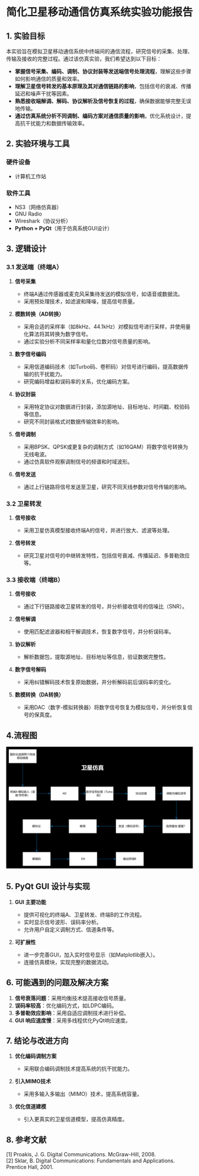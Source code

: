 # 简化卫星移动通信仿真系统实验功能报告

## 1. 实验目标

本实验旨在模拟卫星移动通信系统中终端间的通信流程，研究信号的采集、处理、传输及接收的完整过程。通过该仿真实验，我们希望达到以下目标：
- **掌握信号采集、编码、调制、协议封装等发送端信号处理流程**，理解这些步骤如何影响通信的质量和效率。
- **理解卫星信号转发的基本原理及其对通信链路的影响**，包括信号的衰减、传播延迟和噪声干扰等因素。
- **熟悉接收端解调、解码、协议解析及信号恢复的过程**，确保数据能够完整无误地传输。
- **通过仿真系统分析不同调制、编码方案对通信质量的影响**，优化系统设计，提高抗干扰能力和数据传输效率。

## 2. 实验环境与工具

### 硬件设备
- 计算机工作站

### 软件工具
- NS3（网络仿真器）
- GNU Radio
- Wireshark（协议分析）
- **Python + PyQt**（用于仿真系统GUI设计）

## 3. 逻辑设计

### 3.1 发送端（终端A）

1. **信号采集**
   - 终端A通过传感器或麦克风采集待发送的模拟信号，如语音或数据流。
   - 采用预处理技术，如滤波和降噪，提高信号质量。

2. **模数转换（AD转换）**
   - 采用合适的采样率（如8kHz、44.1kHz）对模拟信号进行采样，并使用量化算法将其转换为数字信号。
   - 通过实验分析不同采样率和量化位数对信号质量的影响。

3. **数字信号编码**
   - 采用信道编码技术（如Turbo码、卷积码）对信号进行编码，提高数据传输的抗干扰能力。
   - 研究编码增益和误码率的关系，优化编码方案。

4. **协议封装**
   - 采用特定协议对数据进行封装，添加源地址、目标地址、时间戳、校验码等信息。
   - 研究不同封装格式对数据传输效率的影响。

5. **信号调制**
   - 采用BPSK、QPSK或更复杂的调制方式（如16QAM）将数字信号转换为无线电波。
   - 通过仿真软件观察调制信号的频谱和时域波形。

6. **信号发送**
   - 通过上行链路将信号发送至卫星，研究不同天线参数对信号传输的影响。

### 3.2 卫星转发

1. **信号接收**
   - 采用卫星仿真模型接收终端A的信号，并进行放大、滤波等处理。

2. **信号转发**
   - 研究卫星对信号的中继转发特性，包括信号衰减、传播延迟、多普勒效应等。

### 3.3 接收端（终端B）

1. **信号接收**
   - 通过下行链路接收卫星转发的信号，并分析接收信号的信噪比（SNR）。

2. **信号解调**
   - 使用匹配滤波器和相干解调技术，恢复数字信号，并分析误码率。

3. **协议解析**
   - 解析数据包，提取源地址、目标地址等信息，验证数据完整性。

4. **数字信号解码**
   - 采用纠错解码技术恢复原始数据，并分析解码前后误码率的变化。

5. **数模转换（DA转换）**
   - 采用DAC（数字-模拟转换器）将数字信号恢复为模拟信号，并分析恢复信号的保真度。

## 4.流程图
![img.png](docs/img.png)
## 5. PyQt GUI 设计与实现

1. **GUI 主要功能**
   - 提供可视化的终端A、卫星转发、终端B的工作流程。
   - 实时显示信号波形、误码率分析。
   - 允许用户自定义调制方式、信道条件等。

2. **可扩展性**
   - 进一步完善GUI，加入实时信号显示（如Matplotlib嵌入）。
   - 连接仿真模块，实现完整的数据流动。

## 6. 可能遇到的问题及解决方案

1. **信号衰落问题**：采用均衡技术提高接收信号质量。
2. **误码率较高**：优化编码方式，如LDPC编码。
3. **多普勒效应影响**：采用自适应调制技术进行补偿。
4. **GUI 响应速度慢**：采用多线程优化PyQt响应速度。

## 7. 结论与改进方向

1. **优化编码调制方案**
   - 采用联合编码调制技术提高系统的抗干扰能力。

2. **引入MIMO技术**
   - 采用多输入多输出（MIMO）技术，提高系统容量。

3. **优化信道建模**
   - 引入更真实的卫星信道模型，提高仿真精度。

## 8. 参考文献
[1] Proakis, J. G. Digital Communications. McGraw-Hill, 2008.  
[2] Sklar, B. Digital Communications: Fundamentals and Applications. Prentice Hall, 2001.
